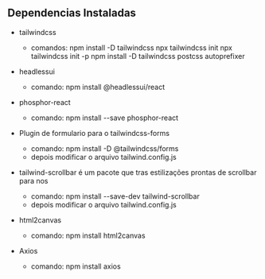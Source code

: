 ## Dependencias Instaladas

- tailwindcss

  - comandos:
    npm install -D tailwindcss
    npx tailwindcss init
    npx tailwindcss init -p
    npm install -D tailwindcss postcss autoprefixer

- headlessui

  - comando:
    npm install @headlessui/react

- phosphor-react

  - comando:
    npm install --save phosphor-react

- Plugin de formulario para o tailwindcss-forms

  - comando: npm install -D @tailwindcss/forms
  - depois modificar o arquivo tailwind.config.js

- tailwind-scrollbar é um pacote que tras estilizações prontas de scrollbar para nos

  - comando: npm install --save-dev tailwind-scrollbar
  - depois modificar o arquivo tailwind.config.js

- html2canvas
  - comando: npm install html2canvas

- Axios
  - comando: npm install axios